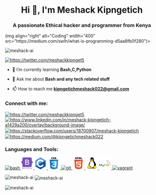 <h1 align="center">Hi 👋, I'm Meshack Kipngetich</h1>
<h3 align="center">A passionate Ethical hacker and programmer from Kenya </h3>
(img align="right" alt="Coding" width="400" src="https://medium.com/swlh/what-is-programming-d5aa8fb0f280")>

<p align="left"> <img src="https://komarev.com/ghpvc/?username=meshack-ai&label=Profile%20views&color=0e75b6&style=flat" alt="meshack-ai" /> </p>

<p align="left"> <a href="https://twitter.com/https://twitter.com/meshackkipnget5" target="blank"><img src="https://img.shields.io/twitter/follow/https://twitter.com/meshackkipnget5?logo=twitter&style=for-the-badge" alt="https://twitter.com/meshackkipnget5" /></a> </p>

- 🌱 I’m currently learning **Bash,C,Python**

- 💬 Ask me about **Bash and any tech related stuff**

- 📫 How to reach me **kipngetichmeshack022@gmail.com**

<h3 align="left">Connect with me:</h3>
<p align="left">
<a href="https://twitter.com/https://twitter.com/meshackkipnget5" target="blank"><img align="center" src="https://raw.githubusercontent.com/rahuldkjain/github-profile-readme-generator/master/src/images/icons/Social/twitter.svg" alt="https://twitter.com/meshackkipnget5" height="30" width="40" /></a>
<a href="https://linkedin.com/in/https://www.linkedin.com/in/meshack-kipngetich-a1429a200/overlay/background-image/" target="blank"><img align="center" src="https://raw.githubusercontent.com/rahuldkjain/github-profile-readme-generator/master/src/images/icons/Social/linked-in-alt.svg" alt="https://www.linkedin.com/in/meshack-kipngetich-a1429a200/overlay/background-image/" height="30" width="40" /></a>
<a href="https://stackoverflow.com/users/https://stackoverflow.com/users/18700907/meshack-kipngetich" target="blank"><img align="center" src="https://raw.githubusercontent.com/rahuldkjain/github-profile-readme-generator/master/src/images/icons/Social/stack-overflow.svg" alt="https://stackoverflow.com/users/18700907/meshack-kipngetich" height="30" width="40" /></a>
<a href="https://medium.com/https://medium.com/@kipngetichmeshack022" target="blank"><img align="center" src="https://raw.githubusercontent.com/rahuldkjain/github-profile-readme-generator/master/src/images/icons/Social/medium.svg" alt="https://medium.com/@kipngetichmeshack022" height="30" width="40" /></a>
</p>

<h3 align="left">Languages and Tools:</h3>
<p align="left"> <a href="https://www.gnu.org/software/bash/" target="_blank" rel="noreferrer"> <img src="https://www.vectorlogo.zone/logos/gnu_bash/gnu_bash-icon.svg" alt="bash" width="40" height="40"/> </a> <a href="https://getbootstrap.com" target="_blank" rel="noreferrer"> <img src="https://raw.githubusercontent.com/devicons/devicon/master/icons/bootstrap/bootstrap-plain-wordmark.svg" alt="bootstrap" width="40" height="40"/> </a> <a href="https://www.cprogramming.com/" target="_blank" rel="noreferrer"> <img src="https://raw.githubusercontent.com/devicons/devicon/master/icons/c/c-original.svg" alt="c" width="40" height="40"/> </a> <a href="https://www.w3schools.com/css/" target="_blank" rel="noreferrer"> <img src="https://raw.githubusercontent.com/devicons/devicon/master/icons/css3/css3-original-wordmark.svg" alt="css3" width="40" height="40"/> </a> <a href="https://git-scm.com/" target="_blank" rel="noreferrer"> <img src="https://www.vectorlogo.zone/logos/git-scm/git-scm-icon.svg" alt="git" width="40" height="40"/> </a> <a href="https://www.w3.org/html/" target="_blank" rel="noreferrer"> <img src="https://raw.githubusercontent.com/devicons/devicon/master/icons/html5/html5-original-wordmark.svg" alt="html5" width="40" height="40"/> </a> <a href="https://www.linux.org/" target="_blank" rel="noreferrer"> <img src="https://raw.githubusercontent.com/devicons/devicon/master/icons/linux/linux-original.svg" alt="linux" width="40" height="40"/> </a> <a href="https://www.mysql.com/" target="_blank" rel="noreferrer"> <img src="https://raw.githubusercontent.com/devicons/devicon/master/icons/mysql/mysql-original-wordmark.svg" alt="mysql" width="40" height="40"/> </a> <a href="https://www.vagrantup.com/" target="_blank" rel="noreferrer"> <img src="https://www.vectorlogo.zone/logos/vagrantup/vagrantup-icon.svg" alt="vagrant" width="40" height="40"/> </a> </p>

<p><img align="left" src="https://github-readme-stats.vercel.app/api/top-langs?username=meshack-ai&show_icons=true&locale=en&layout=compact" alt="meshack-ai" /></p>

<p>&nbsp;<img align="center" src="https://github-readme-stats.vercel.app/api?username=meshack-ai&show_icons=true&locale=en" alt="meshack-ai" /></p>

<p><img align="center" src="https://github-readme-streak-stats.herokuapp.com/?user=meshack-ai&" alt="meshack-ai" /></p>

